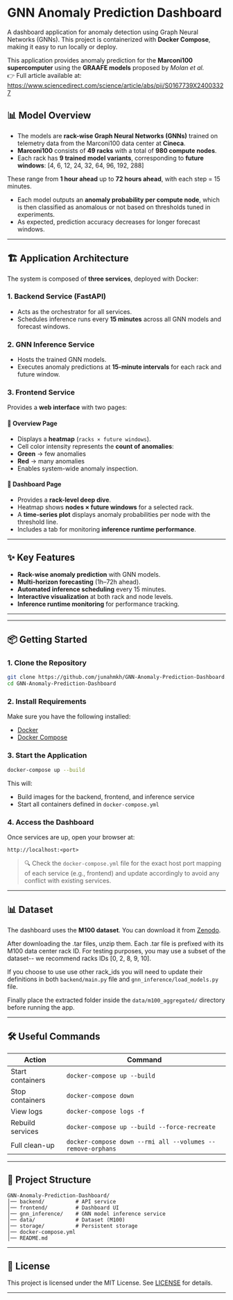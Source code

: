 # GNN Anomaly Prediction Dashboard

A dashboard application for anomaly detection using Graph Neural Networks (GNNs).
This project is containerized with **Docker Compose**, making it easy to run locally or deploy.

This application provides anomaly prediction for the **Marconi100 supercomputer** using the **GRAAFE models** proposed by *Molan et al.*  
👉 Full article available at: https://www.sciencedirect.com/science/article/abs/pii/S0167739X24003327

## 📊 Model Overview
- The models are **rack-wise Graph Neural Networks (GNNs)** trained on telemetry data from the Marconi100 data center at **Cineca**.  
- **Marconi100** consists of **49 racks** with a total of **980 compute nodes**.  
- Each rack has **9 trained model variants**, corresponding to **future windows**:  [4, 6, 12, 24, 32, 64, 96, 192, 288]

These range from **1 hour ahead** up to **72 hours ahead**, with each step = 15 minutes.  
- Each model outputs an **anomaly probability per compute node**, which is then classified as anomalous or not based on thresholds tuned in experiments.  
- As expected, prediction accuracy decreases for longer forecast windows.  
---
## 🏗️ Application Architecture
The system is composed of **three services**, deployed with Docker:

### 1. Backend Service (FastAPI)  
- Acts as the orchestrator for all services.  
- Schedules inference runs every **15 minutes** across all GNN models and forecast windows.  

### 2. GNN Inference Service  
- Hosts the trained GNN models.  
- Executes anomaly predictions at **15-minute intervals** for each rack and future window.  

### 3. Frontend Service  
Provides a **web interface** with two pages:  

#### 🔹 Overview Page
- Displays a **heatmap** (`racks × future windows`).  
- Cell color intensity represents the **count of anomalies**:  
- **Green** → few anomalies  
- **Red** → many anomalies  
- Enables system-wide anomaly inspection.  

#### 🔹 Dashboard Page
- Provides a **rack-level deep dive**.  
- Heatmap shows **nodes × future windows** for a selected rack.  
- A **time-series plot** displays anomaly probabilities per node with the threshold line.  
- Includes a tab for monitoring **inference runtime performance**.  

---

## ✨ Key Features
- **Rack-wise anomaly prediction** with GNN models.  
- **Multi-horizon forecasting** (1h–72h ahead).  
- **Automated inference scheduling** every 15 minutes.  
- **Interactive visualization** at both rack and node levels.  
- **Inference runtime monitoring** for performance tracking.  

---

---

## 📦 Getting Started

### 1. Clone the Repository

```bash
git clone https://github.com/junahmkh/GNN-Anomaly-Prediction-Dashboard.git
cd GNN-Anomaly-Prediction-Dashboard
```

### 2. Install Requirements

Make sure you have the following installed:

* [Docker](https://docs.docker.com/get-docker/)
* [Docker Compose](https://docs.docker.com/compose/)

### 3. Start the Application

```bash
docker-compose up --build
```

This will:

* Build images for the backend, frontend, and inference service
* Start all containers defined in `docker-compose.yml`

### 4. Access the Dashboard

Once services are up, open your browser at:

```
http://localhost:<port>
```

> 🔍 Check the `docker-compose.yml` file for the exact host port mapping of each service (e.g., frontend) and update accordingly to avoid any conflict with existing services.

---

## 📊 Dataset

The dashboard uses the **M100 dataset**.
You can download it from [Zenodo](https://zenodo.org/records/7541722).

After downloading the .tar files, unzip them. Each .tar file is prefixed with its M100 data center rack ID. For testing purposes, you may use a subset of the dataset-- we recommend racks IDs [0, 2, 8, 9, 10].

If you choose to use use other rack_ids you will need to update their definitions in both `backend/main.py` file and `gnn_inference/load_models.py` file. 

Finally place the extracted folder inside the `data/m100_aggregated/` directory before running the app.

---

## 🛠️ Useful Commands

| Action           | Command                                                    |
| ---------------- | ---------------------------------------------------------- |
| Start containers | `docker-compose up --build`                                |
| Stop containers  | `docker-compose down`                                      |
| View logs        | `docker-compose logs -f`                                   |
| Rebuild services | `docker-compose up --build --force-recreate`               |
| Full clean-up    | `docker-compose down --rmi all --volumes --remove-orphans` |

---

## 📂 Project Structure

```
GNN-Anomaly-Prediction-Dashboard/
│── backend/          # API service
│── frontend/         # Dashboard UI
│── gnn_inference/    # GNN model inference service
│── data/             # Dataset (M100)
│── storage/          # Persistent storage
│── docker-compose.yml
│── README.md
```

---

## 📜 License

This project is licensed under the MIT License.
See [LICENSE](LICENSE) for details.

---
